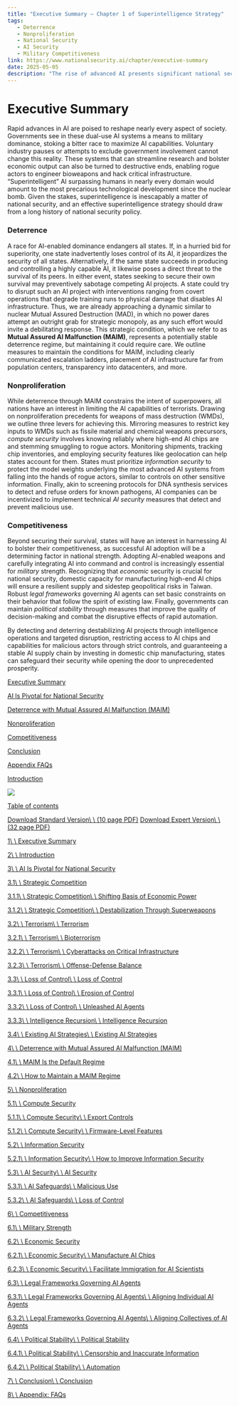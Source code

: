 ```yaml
---
title: "Executive Summary — Chapter 1 of Superintelligence Strategy"
tags:
   - Deterrence
   - Nonproliferation
   - National Security
   - AI Security
   - Military Competitiveness
link: https://www.nationalsecurity.ai/chapter/executive-summary
date: 2025-05-05
description: "The rise of advanced AI presents significant national security challenges, comparable to nuclear proliferation. This necessitates a framework of Mutual Assured AI Malfunction (MAIM) for deterrence among states, mirroring nuclear deterrence strategies. To prevent rogue actors from leveraging AI, concepts such as compute security, information security, and AI-specific safeguards are critical. States must also enhance their competitive edge through military adoption of AI, robust domestic chip manufacturing, and legal frameworks for AI governance. The interplay between AI development and security necessitates careful management to prevent destabilization and promote prosperity."
---
```


# Executive Summary

Rapid advances in AI are poised to reshape nearly every aspect of society. Governments see in these dual-use AI systems a means to military dominance, stoking a bitter race to maximize AI capabilities. Voluntary industry pauses or attempts to exclude government involvement cannot change this reality. These systems that can streamline research and bolster economic output can also be turned to destructive ends, enabling rogue actors to engineer bioweapons and hack critical infrastructure. “Superintelligent” AI surpassing humans in nearly every domain would amount to the most precarious technological development since the nuclear bomb. Given the stakes, superintelligence is inescapably a matter of national security, and an effective superintelligence strategy should draw from a long history of national security policy.

### Deterrence

A race for AI-enabled dominance endangers all states. If, in a hurried bid for superiority, one state inadvertently loses control of its AI, it jeopardizes the security of all states. Alternatively, if the same state succeeds in producing and controlling a highly capable AI, it likewise poses a direct threat to the survival of its peers. In either event, states seeking to secure their own survival may preventively sabotage competing AI projects. A state could try to disrupt such an AI project with interventions ranging from covert operations that degrade training runs to physical damage that disables AI infrastructure. Thus, we are already approaching a dynamic similar to nuclear Mutual Assured Destruction (MAD), in which no power dares attempt an outright grab for strategic monopoly, as any such effort would invite a debilitating response. This strategic condition, which we refer to as **Mutual Assured AI Malfunction (MAIM)**, represents a potentially stable deterrence regime, but maintaining it could require care. We outline measures to maintain the conditions for MAIM, including clearly communicated escalation ladders, placement of AI infrastructure far from population centers, transparency into datacenters, and more.

### Nonproliferation

While deterrence through MAIM constrains the intent of superpowers, all nations have an interest in limiting the AI capabilities of terrorists. Drawing on nonproliferation precedents for weapons of mass destruction (WMDs), we outline three levers for achieving this. Mirroring measures to restrict key inputs to WMDs such as fissile material and chemical weapons precursors, _compute security_ involves knowing reliably where high-end AI chips are and stemming smuggling to rogue actors. Monitoring shipments, tracking chip inventories, and employing security features like geolocation can help states account for them. States must prioritize _information security_ to protect the model weights underlying the most advanced AI systems from falling into the hands of rogue actors, similar to controls on other sensitive information. Finally, akin to screening protocols for DNA synthesis services to detect and refuse orders for known pathogens, AI companies can be incentivized to implement technical _AI security_ measures that detect and prevent malicious use.

### Competitiveness

Beyond securing their survival, states will have an interest in harnessing AI to bolster their competitiveness, as successful AI adoption will be a determining factor in national strength. Adopting AI-enabled weapons and carefully integrating AI into command and control is increasingly essential for _military_ strength. Recognizing that _economic_ security is crucial for national security, domestic capacity for manufacturing high-end AI chips will ensure a resilient supply and sidestep geopolitical risks in Taiwan. Robust _legal frameworks_ governing AI agents can set basic constraints on their behavior that follow the spirit of existing law. Finally, governments can maintain _political stability_ through measures that improve the quality of decision-making and combat the disruptive effects of rapid automation.

By detecting and deterring destabilizing AI projects through intelligence operations and targeted disruption, restricting access to AI chips and capabilities for malicious actors through strict controls, and guaranteeing a stable AI supply chain by investing in domestic chip manufacturing, states can safeguard their security while opening the door to unprecedented prosperity.

[Executive Summary](https://www.nationalsecurity.ai/chapter/executive-summary)

[AI Is Pivotal for National Security](https://www.nationalsecurity.ai/chapter/ai-is-pivotal-for-national-security)

[Deterrence with Mutual Assured AI Malfunction (MAIM)](https://www.nationalsecurity.ai/chapter/deterrence-with-mutual-assured-ai-malfunction-maim)

[Nonproliferation](https://www.nationalsecurity.ai/chapter/nonproliferation)

[Competitiveness](https://www.nationalsecurity.ai/chapter/competitiveness)

[Conclusion](https://www.nationalsecurity.ai/chapter/conclusion)

[Appendix FAQs](https://www.nationalsecurity.ai/chapter/appendix)

[Introduction](https://www.nationalsecurity.ai/chapter/introduction)

[![](https://cdn.prod.website-files.com/6747c60014d14fc1cba63bde/679d4ad9c7357fc376876ffb_superintelligence%20strategy.svg)](https://www.nationalsecurity.ai/)

[Table of contents](https://www.nationalsecurity.ai/table-of-contents)

[Download Standard Version\\
\\
(10 page PDF)](https://drive.google.com/file/d/1wLcGgLOTVNsVVbgS5lPHOnqOQtNT8Z5j/view) [Download Expert Version\\
\\
(32 page PDF)](https://drive.google.com/file/d/1JVPc3ObMP1L2a53T5LA1xxKXM6DAwEiC/view)

[1\\
\\
Executive Summary](https://www.nationalsecurity.ai/chapter/executive-summary)

[2\\
\\
Introduction](https://www.nationalsecurity.ai/chapter/introduction)

[3\\
\\
AI Is Pivotal for National Security](https://www.nationalsecurity.ai/chapter/ai-is-pivotal-for-national-security)

[3.1\\
\\
Strategic Competition](https://www.nationalsecurity.ai/chapter/ai-is-pivotal-for-national-security#strategic-competition)

[3.1.1\\
\\
Strategic Competition\\
\\
Shifting Basis of Economic Power](https://www.nationalsecurity.ai/chapter/ai-is-pivotal-for-national-security#shifting-basis-of-economic-power)

[3.1.2\\
\\
Strategic Competition\\
\\
Destabilization Through Superweapons](https://www.nationalsecurity.ai/chapter/ai-is-pivotal-for-national-security#destabilization-through-superweapons)

[3.2\\
\\
Terrorism\\
\\
Terrorism](https://www.nationalsecurity.ai/chapter/ai-is-pivotal-for-national-security#terrorism)

[3.2.1\\
\\
Terrorism\\
\\
Bioterrorism](https://www.nationalsecurity.ai/chapter/ai-is-pivotal-for-national-security#bioterrorism)

[3.2.2\\
\\
Terrorism\\
\\
Cyberattacks on Critical Infrastructure](https://www.nationalsecurity.ai/chapter/ai-is-pivotal-for-national-security#cyberattacks-on-critical-infrastructure)

[3.2.3\\
\\
Terrorism\\
\\
Offense-Defense Balance](https://www.nationalsecurity.ai/chapter/ai-is-pivotal-for-national-security#offense-defense-balance)

[3.3\\
\\
Loss of Control\\
\\
Loss of Control](https://www.nationalsecurity.ai/chapter/ai-is-pivotal-for-national-security#loss-of-control)

[3.3.1\\
\\
Loss of Control\\
\\
Erosion of Control](https://www.nationalsecurity.ai/chapter/ai-is-pivotal-for-national-security#erosion-of-control)

[3.3.2\\
\\
Loss of Control\\
\\
Unleashed AI Agents](https://www.nationalsecurity.ai/chapter/ai-is-pivotal-for-national-security#unleashed-ai-agents)

[3.3.3\\
\\
Intelligence Recursion\\
\\
Intelligence Recursion](https://www.nationalsecurity.ai/chapter/ai-is-pivotal-for-national-security#intelligence-recursion)

[3.4\\
\\
Existing AI Strategies\\
\\
Existing AI Strategies](https://www.nationalsecurity.ai/chapter/ai-is-pivotal-for-national-security#existing-ai-strategies)

[4\\
\\
Deterrence with Mutual Assured AI Malfunction (MAIM)](https://www.nationalsecurity.ai/chapter/deterrence-with-mutual-assured-ai-malfunction-maim)

[4.1\\
\\
MAIM Is the Default Regime](https://www.nationalsecurity.ai/chapter/deterrence-with-mutual-assured-ai-malfunction-maim#maim-is-the-default-regime)

[4.2\\
\\
How to Maintain a MAIM Regime](https://www.nationalsecurity.ai/chapter/deterrence-with-mutual-assured-ai-malfunction-maim#how-to-maintain-a-maim-regime)

[5\\
\\
Nonproliferation](https://www.nationalsecurity.ai/chapter/nonproliferation)

[5.1\\
\\
Compute Security](https://www.nationalsecurity.ai/chapter/nonproliferation#compute-security)

[5.1.1\\
\\
Compute Security\\
\\
Export Controls](https://www.nationalsecurity.ai/chapter/nonproliferation#export-controls)

[5.1.2\\
\\
Compute Security\\
\\
Firmware-Level Features](https://www.nationalsecurity.ai/chapter/nonproliferation#firmware-level-features)

[5.2\\
\\
Information Security](https://www.nationalsecurity.ai/chapter/nonproliferation#information-security)

[5.2.1\\
\\
Information Security\\
\\
How to Improve Information Security](https://www.nationalsecurity.ai/chapter/nonproliferation#how-to-improve-information-security)

[5.3\\
\\
AI Security\\
\\
AI Security](https://www.nationalsecurity.ai/chapter/nonproliferation#ai-security)

[5.3.1\\
\\
AI Safeguards\\
\\
Malicious Use](https://www.nationalsecurity.ai/chapter/nonproliferation#malicious-use)

[5.3.2\\
\\
AI Safeguards\\
\\
Loss of Control](https://www.nationalsecurity.ai/chapter/nonproliferation#loss-of-control-745a2)

[6\\
\\
Competitiveness](https://www.nationalsecurity.ai/chapter/competitiveness)

[6.1\\
\\
Military Strength](https://www.nationalsecurity.ai/chapter/competitiveness#military-strength)

[6.2\\
\\
Economic Security](https://www.nationalsecurity.ai/chapter/competitiveness#economic-security)

[6.2.1\\
\\
Economic Security\\
\\
Manufacture AI Chips](https://www.nationalsecurity.ai/chapter/competitiveness#manufacture-ai-chips)

[6.2.3\\
\\
Economic Security\\
\\
Facilitate Immigration for AI Scientists](https://www.nationalsecurity.ai/chapter/competitiveness#facilitate-immigration-for-ai-scientists)

[6.3\\
\\
Legal Frameworks Governing AI Agents](https://www.nationalsecurity.ai/chapter/competitiveness#legal-frameworks-governing-ai-agents)

[6.3.1\\
\\
Legal Frameworks Governing AI Agents\\
\\
Aligning Individual AI Agents](https://www.nationalsecurity.ai/chapter/competitiveness#aligning-individual-ai-agents)

[6.3.2\\
\\
Legal Frameworks Governing AI Agents\\
\\
Aligning Collectives of AI Agents](https://www.nationalsecurity.ai/chapter/competitiveness#aligning-collectives-of-ai-agents)

[6.4\\
\\
Political Stability\\
\\
Political Stability](https://www.nationalsecurity.ai/chapter/competitiveness#political-stability)

[6.4.1\\
\\
Political Stability\\
\\
Censorship and Inaccurate Information](https://www.nationalsecurity.ai/chapter/competitiveness#censorship-and-inaccurate-information)

[6.4.2\\
\\
Political Stability\\
\\
Automation](https://www.nationalsecurity.ai/chapter/competitiveness#automation)

[7\\
\\
Conclusion\\
\\
Conclusion](https://www.nationalsecurity.ai/chapter/conclusion)

[8\\
\\
Appendix: FAQs](https://www.nationalsecurity.ai/chapter/appendix)
